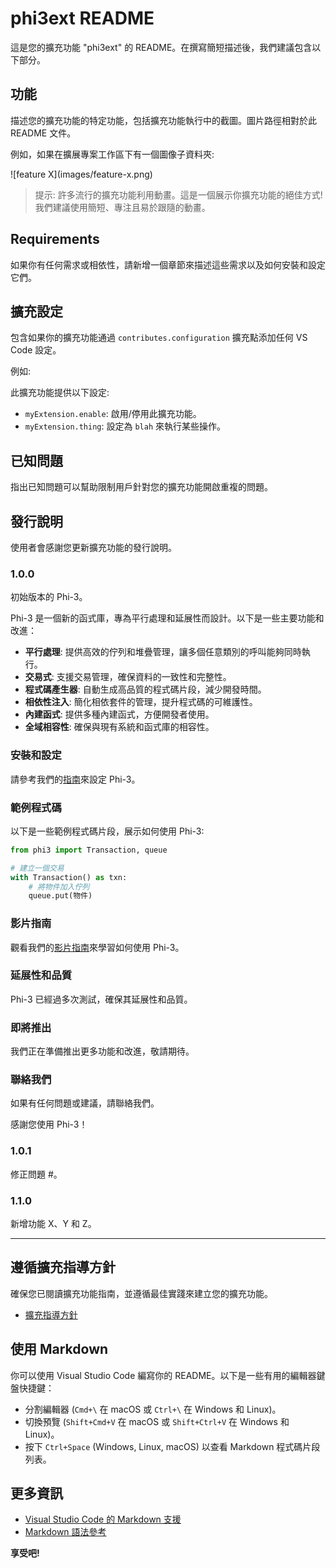 ﻿# phi3ext README

這是您的擴充功能 "phi3ext" 的 README。在撰寫簡短描述後，我們建議包含以下部分。

## 功能

描述您的擴充功能的特定功能，包括擴充功能執行中的截圖。圖片路徑相對於此 README 文件。

例如，如果在擴展專案工作區下有一個圖像子資料夾:

\!\[feature X\]\(images/feature-x.png\)

> 提示: 許多流行的擴充功能利用動畫。這是一個展示你擴充功能的絕佳方式! 我們建議使用簡短、專注且易於跟隨的動畫。

## Requirements

如果你有任何需求或相依性，請新增一個章節來描述這些需求以及如何安裝和設定它們。

## 擴充設定

包含如果你的擴充功能通過 `contributes.configuration` 擴充點添加任何 VS Code 設定。

例如:

此擴充功能提供以下設定:

* `myExtension.enable`: 啟用/停用此擴充功能。
* `myExtension.thing`: 設定為 `blah` 來執行某些操作。

## 已知問題

指出已知問題可以幫助限制用戶針對您的擴充功能開啟重複的問題。

## 發行說明

使用者會感謝您更新擴充功能的發行說明。

### 1.0.0

初始版本的 Phi-3。

Phi-3 是一個新的函式庫，專為平行處理和延展性而設計。以下是一些主要功能和改進：

- **平行處理**: 提供高效的佇列和堆疊管理，讓多個任意類別的呼叫能夠同時執行。
- **交易式**: 支援交易管理，確保資料的一致性和完整性。
- **程式碼產生器**: 自動生成高品質的程式碼片段，減少開發時間。
- **相依性注入**: 簡化相依套件的管理，提升程式碼的可維護性。
- **內建函式**: 提供多種內建函式，方便開發者使用。
- **全域相容性**: 確保與現有系統和函式庫的相容性。

### 安裝和設定

請參考我們的[指南](https://example.com/guide)來設定 Phi-3。

### 範例程式碼

以下是一些範例程式碼片段，展示如何使用 Phi-3:

```python
from phi3 import Transaction, queue

# 建立一個交易
with Transaction() as txn:
    # 將物件加入佇列
    queue.put(物件)
```

### 影片指南

觀看我們的[影片指南](https://example.com/video)來學習如何使用 Phi-3。

### 延展性和品質

Phi-3 已經過多次測試，確保其延展性和品質。

### 即將推出

我們正在準備推出更多功能和改進，敬請期待。

### 聯絡我們

如果有任何問題或建議，請聯絡我們。

感謝您使用 Phi-3！

### 1.0.1

修正問題 #。

### 1.1.0

新增功能 X、Y 和 Z。

---


## 遵循擴充指導方針

確保您已閱讀擴充功能指南，並遵循最佳實踐來建立您的擴充功能。

* [擴充指導方針](https://code.visualstudio.com/api/references/extension-guidelines)

## 使用 Markdown

你可以使用 Visual Studio Code 編寫你的 README。以下是一些有用的編輯器鍵盤快捷鍵：

* 分割編輯器 (`Cmd+\` 在 macOS 或 `Ctrl+\` 在 Windows 和 Linux)。
* 切換預覽 (`Shift+Cmd+V` 在 macOS 或 `Shift+Ctrl+V` 在 Windows 和 Linux)。
* 按下 `Ctrl+Space` (Windows, Linux, macOS) 以查看 Markdown 程式碼片段列表。

## 更多資訊

* [Visual Studio Code 的 Markdown 支援](http://code.visualstudio.com/docs/languages/markdown)
* [Markdown 語法參考](https://help.github.com/articles/markdown-basics/)

**享受吧!**

